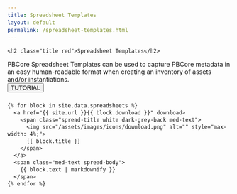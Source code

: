 ```yaml
---
title: Spreadsheet Templates
layout: default
permalink: /spreadsheet-templates.html
---
```


<div class="row">
  <div class="col-md-12">

    <h2 class="title red">Spreadsheet Templates</h2>
  </div>
</div>

<div class="row">
  <div class="col-md-6 med-text">
    PBCore Spreadsheet Templates can be used to capture PBCore metadata in an easy human-readable format when creating an inventory of assets and/or instantiations.
  </div>

  <div class="col-md-6">
    <a href="{{site.url}}/tutorials.html">
      <button type="button" class="pb-button pb-button-who" name="button">TUTORIAL</button>
    </a>
  </div>
</div>

<div class="row" style="margin-top:4%;">
  <div class="col-md-3"></div>

  <div class="col-md-9">

    {% for block in site.data.spreadsheets %}
      <a href="{{ site.url }}{{ block.download }}" download>
        <span class="spread-title white dark-grey-back med-text">
          <img src="/assets/images/icons/download.png" alt="" style="max-width: 4%;">
          {{ block.title }}
        </span>
      </a>
      <span class="med-text spread-body">
        {{ block.text | markdownify }}
      </span>
    {% endfor %}
  </div>
</div>

